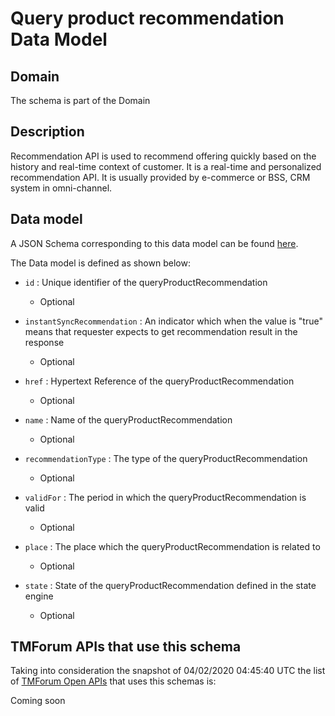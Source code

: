 # Query product recommendation Data Model

## Domain

The  schema is part of the  Domain

## Description

Recommendation API is used to recommend offering quickly based on the history and real-time context of customer. It is a real-time and personalized recommendation API. It is usually provided by e-commerce or BSS, CRM system in omni-channel.

## Data model

A JSON Schema corresponding to this data model can be found
[here](https://github.com/tmforum-rand/schemas/blob/candidates/Customer/QueryProductRecommendation.schema.json).

The Data model is defined as shown below:
- `id` : Unique identifier of the queryProductRecommendation

  - Optional

- `instantSyncRecommendation` : An indicator which when the value is &quot;true&quot; means that requester expects to get recommendation result in the response

  - Optional

- `href` : Hypertext Reference of the queryProductRecommendation

  - Optional

- `name` : Name of the queryProductRecommendation

  - Optional

- `recommendationType` : The type of the queryProductRecommendation

  - Optional

- `validFor` : The period in which the queryProductRecommendation is valid

  - Optional

- `place` : The place which the queryProductRecommendation is related to

  - Optional

- `state` : State of the queryProductRecommendation defined in the state engine

  - Optional





## TMForum APIs that use this schema

Taking into consideration the snapshot of 04/02/2020 04:45:40 UTC the list of [TMForum Open APIs](https://www.tmforum.org/open-apis/) that uses this schemas is:

Coming soon